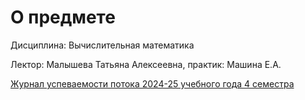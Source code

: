 # О предмете
Дисциплина: Вычислительная математика

Лектор: Малышева Татьяна Алексеевна, практик: Машина Е.А.

[Журнал успеваемости потока 2024-25 учебного года 4 семестра](https://docs.google.com/spreadsheets/d/1v1f7TtfGpb2kgslF1S2_EfBTboTv8UfGCInD7gOXOQc/edit?gid=945604580#gid=945604580)
